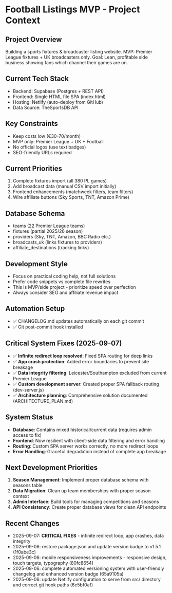 # Football Listings MVP - Project Context

## Project Overview
Building a sports fixtures & broadcaster listing website. MVP: Premier League fixtures + UK broadcasters only.
Goal: Lean, profitable side business showing fans which channel their games are on.

## Current Tech Stack
- Backend: Supabase (Postgres + REST API)
- Frontend: Single HTML file SPA (index.html)
- Hosting: Netlify (auto-deploy from GitHub)
- Data Source: TheSportsDB API

## Key Constraints
- Keep costs low (€30-70/month)
- MVP only: Premier League + UK + Football
- No official logos (use text badges)
- SEO-friendly URLs required

## Current Priorities
1. Complete fixtures import (all 380 PL games)
2. Add broadcast data (manual CSV import initially)
3. Frontend enhancements (matchweek filters, team filters)
4. Wire affiliate buttons (Sky Sports, TNT, Amazon Prime)

## Database Schema
- teams (22 Premier League teams)
- fixtures (partial 2025/26 season)
- providers (Sky, TNT, Amazon, BBC Radio etc.)
- broadcasts_uk (links fixtures to providers)
- affiliate_destinations (tracking links)

## Development Style
- Focus on practical coding help, not full solutions
- Prefer code snippets vs complete file rewrites
- This is MVP/side project - prioritize speed over perfection
- Always consider SEO and affiliate revenue impact

## Automation Setup
- ✅ CHANGELOG.md updates automatically on each git commit
- ✅ Git post-commit hook installed

## Critical System Fixes (2025-09-07)
- ✅ **Infinite redirect loop resolved**: Fixed SPA routing for deep links
- ✅ **App crash protection**: Added error boundaries to prevent site breakage
- ✅ **Data integrity filtering**: Leicester/Southampton excluded from current Premier League
- ✅ **Custom development server**: Created proper SPA fallback routing (dev-server.js)
- ✅ **Architecture planning**: Comprehensive solution documented (ARCHITECTURE_PLAN.md)

## System Status
- **Database**: Contains mixed historical/current data (requires admin access to fix)
- **Frontend**: Now resilient with client-side data filtering and error handling
- **Routing**: Custom SPA server works correctly, no more redirect loops
- **Error Handling**: Graceful degradation instead of complete app breakage

## Next Development Priorities
1. **Season Management**: Implement proper database schema with seasons table
2. **Data Migration**: Clean up team memberships with proper season context
3. **Admin Interface**: Build tools for managing competitions and seasons
4. **API Consistency**: Create proper database views for clean API endpoints

## Recent Changes
- 2025-09-07: **CRITICAL FIXES** - infinite redirect loop, app crashes, data integrity
- 2025-09-06: restore package.json and update version badge to v1.5.1 (1f0abe3c)
- 2025-09-06: mobile responsiveness improvements - responsive design, touch targets, typography (80fc8654)
- 2025-09-06: complete automated versioning system with user-friendly changelog and enhanced version badge (65a9105a)
- 2025-09-06: update Netlify configuration to serve from src/ directory and correct git hook paths (6c5bf0af)
